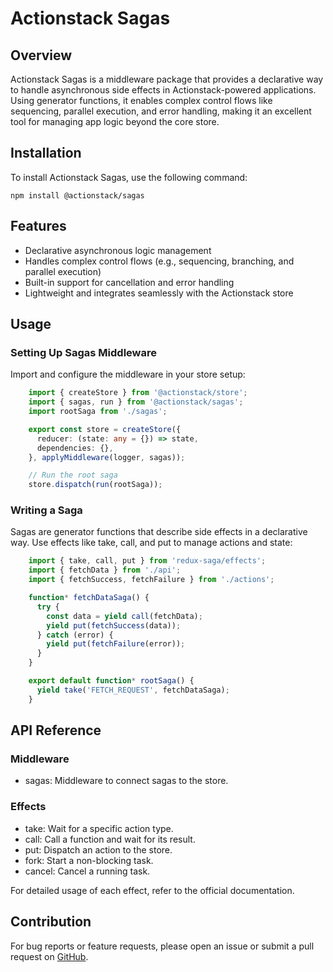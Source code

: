 # Actionstack Sagas

## Overview

Actionstack Sagas is a middleware package that provides a declarative way to handle asynchronous side effects in Actionstack-powered applications. Using generator functions, it enables complex control flows like sequencing, parallel execution, and error handling, making it an excellent tool for managing app logic beyond the core store.

## Installation

To install Actionstack Sagas, use the following command:

    npm install @actionstack/sagas

## Features

- Declarative asynchronous logic management
- Handles complex control flows (e.g., sequencing, branching, and parallel execution)
- Built-in support for cancellation and error handling
- Lightweight and integrates seamlessly with the Actionstack store

## Usage

### Setting Up Sagas Middleware

Import and configure the middleware in your store setup:

```typescript
    import { createStore } from '@actionstack/store';
    import { sagas, run } from '@actionstack/sagas';
    import rootSaga from './sagas';

    export const store = createStore({
      reducer: (state: any = {}) => state,
      dependencies: {},
    }, applyMiddleware(logger, sagas));

    // Run the root saga
    store.dispatch(run(rootSaga));
```

### Writing a Saga

Sagas are generator functions that describe side effects in a declarative way. Use effects like take, call, and put to manage actions and state:

```typescript
    import { take, call, put } from 'redux-saga/effects';
    import { fetchData } from './api';
    import { fetchSuccess, fetchFailure } from './actions';

    function* fetchDataSaga() {
      try {
        const data = yield call(fetchData);
        yield put(fetchSuccess(data));
      } catch (error) {
        yield put(fetchFailure(error));
      }
    }

    export default function* rootSaga() {
      yield take('FETCH_REQUEST', fetchDataSaga);
    }
```

## API Reference

### Middleware

- sagas: Middleware to connect sagas to the store.

### Effects

- take: Wait for a specific action type.
- call: Call a function and wait for its result.
- put: Dispatch an action to the store.
- fork: Start a non-blocking task.
- cancel: Cancel a running task.

For detailed usage of each effect, refer to the official documentation.

## Contribution

For bug reports or feature requests, please open an issue or submit a pull request on [GitHub](https://github.com/actioncrew/actionstack).

